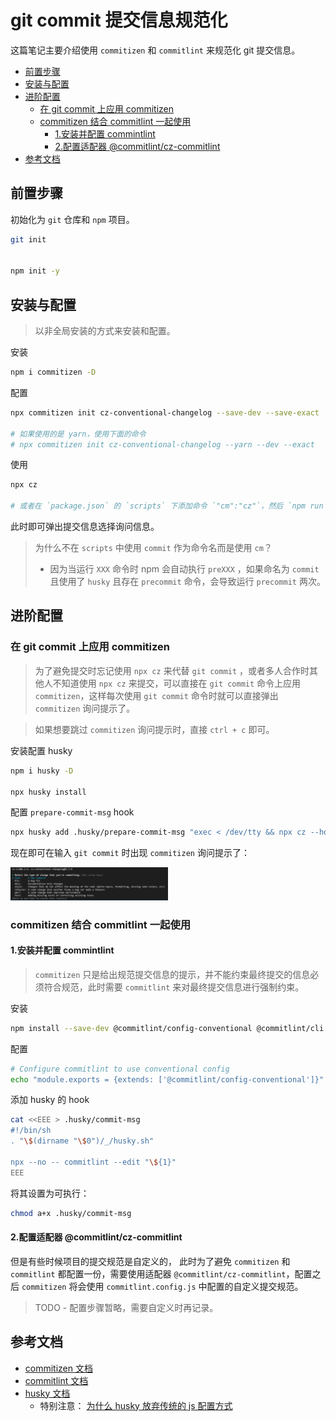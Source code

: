 # git commit 提交信息规范化

这篇笔记主要介绍使用 `commitizen` 和 `commitlint` 来规范化 git 提交信息。

- [前置步骤](#前置步骤)
- [安装与配置](#安装与配置)
- [进阶配置](#进阶配置)
  - [在 git commit 上应用 commitizen](#在-git-commit-上应用-commitizen)
  - [commitizen 结合 commitlint 一起使用](#commitizen-结合-commitlint-一起使用)
    - [1.安装并配置 commintlint](#1安装并配置-commintlint)
    - [2.配置适配器 @commitlint/cz-commitlint](#2配置适配器-commitlintcz-commitlint)
- [参考文档](#参考文档)

<style>
  img {
    max-width: 50%;
  }
</style>

## 前置步骤

初始化为 `git` 仓库和 `npm` 项目。

```sh
git init


npm init -y
```

## 安装与配置

> 以非全局安装的方式来安装和配置。

安装

```sh
npm i commitizen -D
```

配置

```sh
npx commitizen init cz-conventional-changelog --save-dev --save-exact

# 如果使用的是 yarn，使用下面的命令
# npx commitizen init cz-conventional-changelog --yarn --dev --exact
```

使用

```sh
npx cz

# 或者在 `package.json` 的 `scripts` 下添加命令 `"cm":"cz"`，然后 `npm run cm`
```

此时即可弹出提交信息选择询问信息。

> 为什么不在 `scripts` 中使用 `commit` 作为命令名而是使用 `cm`？
>
> - 因为当运行 `XXX` 命令时 npm 会自动执行 `preXXX` ，如果命名为 `commit` 且使用了 `husky` 且存在 `precommit` 命令，会导致运行 `precommit` 两次。

## 进阶配置

### 在 git commit 上应用 commitizen

> 为了避免提交时忘记使用 `npx cz` 来代替 `git commit` ，或者多人合作时其他人不知道使用 `npx cz` 来提交，可以直接在 `git commit` 命令上应用 `commitizen`，这样每次使用 `git commit` 命令时就可以直接弹出 `commitizen` 询问提示了。

> 如果想要跳过 `commitizen` 询问提示时，直接 `ctrl + c` 即可。

安装配置 husky

```sh
npm i husky -D

npx husky install
```

配置 `prepare-commit-msg` hook

```sh
npx husky add .husky/prepare-commit-msg "exec < /dev/tty && npx cz --hook || true"
```

现在即可在输入 `git commit` 时出现 `commitizen` 询问提示了：

![commitizen on git commit](./media/commitizen-on-git-commit.png)

### commitizen 结合 commitlint 一起使用

#### 1.安装并配置 commintlint

> `commitizen` 只是给出规范提交信息的提示，并不能约束最终提交的信息必须符合规范，此时需要 `commitlint` 来对最终提交信息进行强制约束。

安装

```sh
npm install --save-dev @commitlint/config-conventional @commitlint/cli
```

配置

```sh
# Configure commitlint to use conventional config
echo "module.exports = {extends: ['@commitlint/config-conventional']}" > commitlint.config.js
```

添加 husky 的 hook

```sh
cat <<EEE > .husky/commit-msg
#!/bin/sh
. "\$(dirname "\$0")/_/husky.sh"

npx --no -- commitlint --edit "\${1}"
EEE
```

将其设置为可执行：

```sh
chmod a+x .husky/commit-msg
```

#### 2.配置适配器 @commitlint/cz-commitlint

但是有些时候项目的提交规范是自定义的， 此时为了避免 `commitizen` 和 `commitlint` 都配置一份，需要使用适配器 `@commitlint/cz-commitlint`，配置之后 `commitizen` 将会使用 `commitlint.config.js` 中配置的自定义提交规范。

> TODO - 配置步骤暂略，需要自定义时再记录。

## 参考文档

- [commitizen 文档](https://github.com/commitizen/cz-cli)
- [commitlint 文档](https://github.com/conventional-changelog/commitlint)
- [husky 文档](https://github.com/typicode/husky)
  - 特别注意： [为什么 husky 放弃传统的 js 配置方式](https://blog.typicode.com/husky-git-hooks-javascript-config/)
